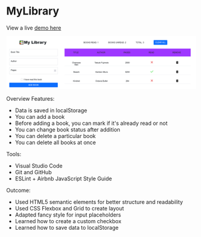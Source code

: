 # MyLibrary

View a live [demo here](https://zaynmuhammad.github.io/MyLibrary/)

![alt text](https://github.com/ZaynMuhammad/MyLibrary/blob/main/Assests/Images/Library_Demo.png "Image of the Web App Demo")

Overview
Features:

- Data is saved in localStorage
- You can add a book
- Before adding a book, you can mark if it's already read or not
- You can change book status after addition
- You can delete a particular book
- You can delete all books at once

Tools:

- Visual Studio Code
- Git and GitHub
- ESLint + Airbnb JavaScript Style Guide


Outcome:

- Used HTML5 semantic elements for better structure and readability
- Used CSS Flexbox and Grid to create layout
- Adapted fancy style for input placeholders
- Learned how to create a custom checkbox
- Learned how to save data to localStorage
